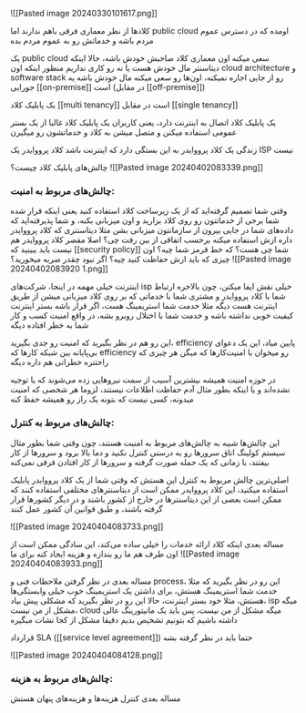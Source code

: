 ![[Pasted image 20240330101617.png]]

کلادها از نظر معماری فرقی باهم ندارند
اما public cloud اومده که در دسترس عموم مردم باشه و خدماتش رو به عموم مردم بده

یک public cloud سعی میکنه اون معماری کلاد صاحبش خودش باشه، حالا اینکه دیتاسنتر مال خودش هست یا نه رو کاری نداریم
منظور اینکه اون cloud architecture و software stack رو از جایی اجاره نمیکنه، اون‌ها رو سعی میکنه مال خودش باشه
یه جورایی [[on-premise]] است (در مقابل [[off-premise]])

یک پابلیک کلاد [[multi tenancy]] است در مقابل [[single tenancy]]

یک پابلیک کلاد اتصال به اینترنت دارد، یعنی کاربران یک پابلیک کلاد غالبا از یک بستر عمومی استفاده میکنن و متصل میشن به کلاد و خدماتشون رو میگیرن

زندگی یک کلاد پرووایدر به این بستگی دارد که اینترنت باشد
کلاد پرووایدر یک ISP نیست

چالش‌های پابلیک کلاد چیست؟
![[Pasted image 20240402083339.png]]


### **چالش‌های مربوط به امنیت:**
وقتی شما تصمیم گرفته‌اید که از یک زیرساخت کلاد استفاده کنید یعنی اینکه قرار شده شما برخی از خدماتتون رو روی کلاد بزارید و اون میزبانی بکنه، و شما پذیرفته‌اید که داده‌های شما در جایی بیرون از سازمانتون میزبانی بشن
مثلا دیتاسنتری که کلاد پرووایدر داره ازش استفاده میکنه برحسب اتفاقی از بین رفت چی؟ اصلا مقصر کلاد پرووایدر هم نیست
باید ببینید که [[security policy]] شما چی هست؟ که خط قرمز شما چیه؟ اون چیزی که باید ازش حفاظت کنید چیه؟ اگر نبود چقدر ضربه میخورید؟
![[Pasted image 20240402083920 1.png]]

اینترنت خیلی مهمه در اینجا، شرکت‌های isp خیلی نقش ایفا میکنن، چون بالاخره ارتباط شما با کلاد پرووایدر و مشتری شما با خدماتی که بر روی کلاد میزبانی میشن از طریق اینترنت هست دیگه
مثلا خدمت شما استریمینگ هست، اگر قرار باشه بستر اینترنت کیفیت خوبی نداشته باشه و خدمت شما با اختلال روبرو بشه، در واقع امنیت کسب و کار شما به خطر افتاده دیگه

این رو هم در نظر بگیرید که امنیت رو جدی بگیرید، efficiency پایین میاد، این یک دعوای بی‌پایانه بین شبکه‌ کارها که efficiency رو میخوان با امنیت‌کارها که میگن هر چیزی که راحتتره خطراتی هم داره دیگه

در حوزه امنیت همیشه بیشترین آسیب از سمت نیروهایی زده می‌شوند که یا توجیه نشده‌اند و یا اینکه بطور مثال آدم حفاظت اطلاعات نیستند، لزوما هر شخصی که امنیت میدونه، کسی نیست که بتونه یک راز رو همیشه حفظ کنه


### **چالش‌های مربوط به کنترل:**
این چالش‌ها شبیه به چالش‌های مربوط به امنیت هستند، چون وقتی شما بطور مثال سیستم کولینگ اتاق سرورها رو به درستی کنترل نکنید و دما بالا برود و سرورها از کار بیفتند، با زمانی که یک حمله صورت گرفته و سرورها از کار افتادن فرقی نمی‌کنه

اصلی‌ترین چالش مربوط به کنترل این هستش که وقتی شما از یک کلاد پرووایدر پابلیک استفاده میکنید، این کلاد پرووایدر ممکن است از دیتاسنترهای مختلفی استفاده کنند که ممکن است بعضی از این دیتاسنترها در خارج از کشور باشند و در دیگر کشورها قرار گرفته باشند، و طبق قوانین آن کشور عمل کنند

![[Pasted image 20240404083733.png]]

مساله بعدی اینکه کلاد ارائه خدمات را خیلی ساده می‌کند، این سادگی ممکن است از اون طرف هم ما رو بندازه و هزینه ایجاد کنه برای ما
![[Pasted image 20240404083933.png]]


مساله بعدی در نظر گرفتن ملاحظات فنی و process، این رو در نظر بگیرید که مثلا خدمت شما استریمینگ هستش، برای داشتن یک استریمینگ خوب خیلی وابستگی‌ها هستش، مثلا خود بستر اینترنت، حالا این رو در نظر بگیرید که مشکلی پیش بیاد، isp میگه مشکل از من نیست، cloud میگه مشکل از من نیست، پس باید یک مانیتورینگ عالی داشته باشیم که بتونیم تشخیص بدیم دقیقا مشکل از کجا نشات میگیره

قرارداد SLA ([[service level agreement]]) حتما باید در نظر گرفته بشه

![[Pasted image 20240404084128.png]]


### **چالش‌های مربوط به هزینه:**
مساله بعدی کنترل هزینه‌ها و هزینه‌های پنهان هستش